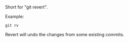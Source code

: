 Short for "git revert".

Example:

```shell
git rv
```

Revert will undo the changes from some existing commits.
